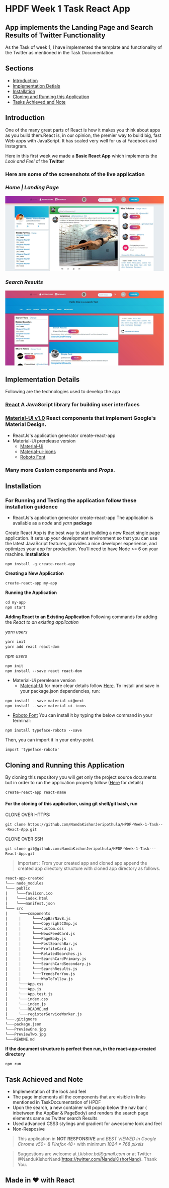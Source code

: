 # HPDF Week 1 Task React App
## App implements the Landing Page and Search Results of Twitter Functionality 
As the Task of week 1, I have implemented the template and functionality of the Twitter as mentioned in the Task Documentation.

## Sections 
* [Introduction](#introduction)
* [Implementation Detials](#implementation-details)
* [Installation](#installation)
* [Cloning and Running this Application](#cloning-and-running-this-application)
* [Tasks Achieved and Note ](#task-achieved-and-note)

## Introduction
One of the many great parts of React is how it makes you think about apps as you build them.React is, in our opinion, the premier way to build big, fast Web apps with JavaScript. It has scaled very well for us at Facebook and Instagram. 

Here in this first week we made a **Basic React App** which implements the *Look and Feel* of the **Twitter** 

### Here are some of the **screenshots** of the live application
### _Home | Landing Page_
[pic-1]:https://github.com/NandaKishorJeripothula/HPDF-Week-1-Task---React-App/blob/master/PreviewOne.JPG
[pic-2]:https://github.com/NandaKishorJeripothula/HPDF-Week-1-Task---React-App/blob/master/PreviewTwo.JPG
![Alt text][pic-1]
### _Search Results_
![Alt text][pic-2]

## Implementation Details
 Following are the technologies used to develop the app
### [React](https://reactjs.org) A JavaScript library for building user interfaces
### [Material-UI v1.0](https://material-ui-next.com) React components that implement Google's Material Design.

- ReactJs's application generator create-react-app
- Material-Ui prerelease version 
    - [Material-Ui](https://www.npmjs.org/package/material-ui)
    - [Material-ui-icons](https://material.io/icons/)
    - [Roboto Font](https://fonts.google.com/specimen/Roboto)
### Many more *Custom* components and *Props*.
## Installation
###    For Running and Testing the application follow these installation guidence

- ReactJs's application generator create-react-app
    The application is available as a _node_ and _yarn_
     **package**

     
Create React App is the best way to start building a new React single page application. It sets up your development environment so that you can use the latest JavaScript features, provides a nice developer experience, and optimizes your app for production. You’ll need to have Node >= 6 on your machine.
**Installation**
```
npm install -g create-react-app
```

**Creating a New Application**
```
create-react-app my-app
```

**Running the Application**
```
cd my-app
npm start
```
**Adding React to an Existing Application**
    Following commands for adding the _React to an existing application_
    
_yarn users_
```
yarn init
yarn add react react-dom
```
_npm users_

```
npm init
npm install --save react react-dom
```
    
- Material-Ui prerelease version 
    - [Material-Ui](https://www.npmjs.org/package/material-ui)
    for more clear details follow [Here](https://material-ui-next.com/getting-started/installation/).
To install and save in your package.json dependencies, run:

```
npm install --save material-ui@next
npm install --save material-ui-icons
```
   
- [Roboto Font](https://fonts.google.com/specimen/Roboto)
    You can install it by typing the below command in your terminal:
```
npm install typeface-roboto --save
```
Then, you can import it in your entry-point.

```
import 'typeface-roboto'
```

## Cloning and Running this Application

By cloning this repository you will get only the project source documents but in order to run the application properly 
follow ([Here]((#installation)) for details) 
```
create-react-app react-name
```

#### For the cloning of this application, using git shell/git bash, run 
CLONE OVER HTTPS:
```
git clone https://github.com/NandaKishorJeripothula/HPDF-Week-1-Task---React-App.git
```
CLONE OVER SSH
```
git clone git@github.com:NandaKishorJeripothula/HPDF-Week-1-Task---React-App.git
```
>Important : From your created app and cloned app append the  created app directory structure with cloned app directory as follows.
```
react-app-created
└─── node_modules
└─── public
|    └───faviicon.ico
|    └───index.html
|    └───manifest.json
└─── src
|     └───components
|     |     └───AppBarNavB.js
|     |     └───CopyrightCOmp.js
|     |     └───custom.css
|     |     └───NewsFeedCard.js
|     |     └───PageBody.js
|     |     └───PostSearchBar.js
|     |     └───ProfileCard.js
|     |     └───RelatedSearches.js
|     |     └───SearchCardPrimary.js
|     |     └───SearchCardSecondary.js
|     |     └───SearchResults.js
|     |     └───TrendsForYou.js
|     |     └───WhoToFollow.js
|     └───App.css
|     └───App.js 
|     └───App.test.js
|     └───index.css
|     └───index.js
|     └───README.md 
|     └───registerServiceWorker.js    
└───.gitignore
└───package.json
└───PreviewOne.jpg
└───PreviewTwo.jpg
└───README.md     
```

**If the document structure is perfect then run, in the react-app-created directory**
```
npm run 
```

## Task Achieved and Note 

- Implementation of the look and feel
- The page implements all the components that are visible in links mentioned in TaskDocumentation of HPDF
- Upon the search, a new container will popop below the nav bar ( inbetween the AppBar & PageBody) and renders the search page elements same as Twitter search Results
- Used advanced CSS3 stylings and gradient for aweosome look and feel
- Non-Resposive
>This application in **NOT RESPONSIVE** and _BEST VIEWED in Google Chrome v50+ & Firefox 48+_ with minimum _1024 × 768 pixels_


>Suggestions are welcome at _j.kishor.bd@gmail.com_ or at Twitter @NanduKishorNand(https://twitter.com/NanduKishorNand). Thank You. 


## Made in    :heart:     with React 